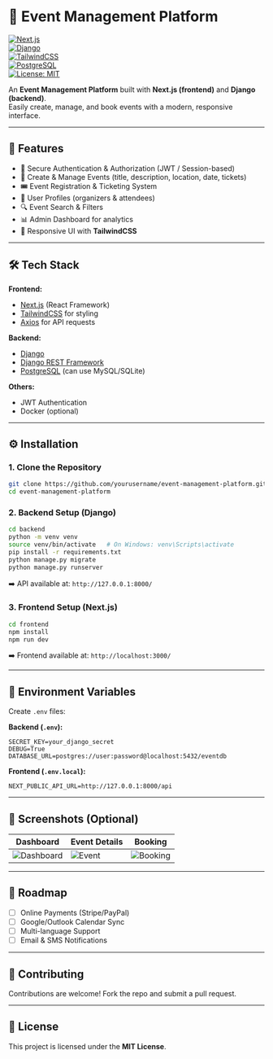 # 🎉 Event Management Platform  

[![Next.js](https://img.shields.io/badge/Next.js-13-black?logo=next.js)](https://nextjs.org/)  
[![Django](https://img.shields.io/badge/Django-4.x-green?logo=django)](https://www.djangoproject.com/)  
[![TailwindCSS](https://img.shields.io/badge/TailwindCSS-3.x-38B2AC?logo=tailwind-css)](https://tailwindcss.com/)  
[![PostgreSQL](https://img.shields.io/badge/PostgreSQL-13-blue?logo=postgresql)](https://www.postgresql.org/)  
[![License: MIT](https://img.shields.io/badge/License-MIT-yellow.svg)](LICENSE)  

An **Event Management Platform** built with **Next.js (frontend)** and **Django (backend)**.  
Easily create, manage, and book events with a modern, responsive interface.  

---

## 🚀 Features  

- 🔐 Secure Authentication & Authorization (JWT / Session-based)  
- 📅 Create & Manage Events (title, description, location, date, tickets)  
- 🎟️ Event Registration & Ticketing System  
- 👥 User Profiles (organizers & attendees)  
- 🔍 Event Search & Filters  
- 📊 Admin Dashboard for analytics  
- 📱 Responsive UI with **TailwindCSS**  

---

## 🛠️ Tech Stack  

**Frontend:**  
- [Next.js](https://nextjs.org/) (React Framework)  
- [TailwindCSS](https://tailwindcss.com/) for styling  
- [Axios](https://axios-http.com/) for API requests  

**Backend:**  
- [Django](https://www.djangoproject.com/)  
- [Django REST Framework](https://www.django-rest-framework.org/)  
- [PostgreSQL](https://www.postgresql.org/) (can use MySQL/SQLite)  

**Others:**  
- JWT Authentication  
- Docker (optional)  

---

## ⚙️ Installation  

### 1. Clone the Repository  
```bash
git clone https://github.com/yourusername/event-management-platform.git
cd event-management-platform
```

### 2. Backend Setup (Django)  
```bash
cd backend
python -m venv venv
source venv/bin/activate   # On Windows: venv\Scripts\activate
pip install -r requirements.txt
python manage.py migrate
python manage.py runserver
```
➡️ API available at: `http://127.0.0.1:8000/`  

### 3. Frontend Setup (Next.js)  
```bash
cd frontend
npm install
npm run dev
```
➡️ Frontend available at: `http://localhost:3000/`  

---

## 🔑 Environment Variables  

Create `.env` files:  

**Backend (`.env`):**  
```
SECRET_KEY=your_django_secret
DEBUG=True
DATABASE_URL=postgres://user:password@localhost:5432/eventdb
```

**Frontend (`.env.local`):**  
```
NEXT_PUBLIC_API_URL=http://127.0.0.1:8000/api
```

---

## 📸 Screenshots (Optional)  

| Dashboard | Event Details | Booking |
|-----------|---------------|---------|
| ![Dashboard](screenshots/dashboard.png) | ![Event](screenshots/event.png) | ![Booking](screenshots/booking.png) |  

---

## 📌 Roadmap  

- [ ] Online Payments (Stripe/PayPal)  
- [ ] Google/Outlook Calendar Sync  
- [ ] Multi-language Support  
- [ ] Email & SMS Notifications  

---

## 🤝 Contributing  

Contributions are welcome! Fork the repo and submit a pull request.  

---

## 📜 License  

This project is licensed under the **MIT License**.  
